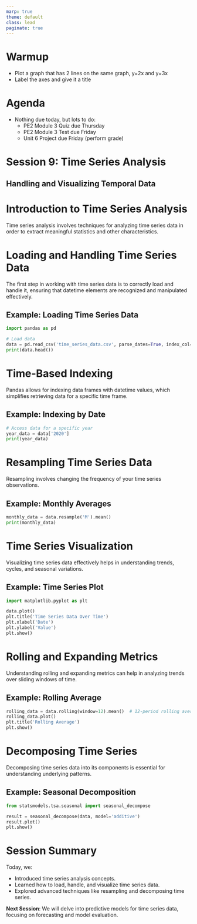 ```yaml
---
marp: true
theme: default
class: lead
paginate: true
---
```


<!-- headingDivider: 1 -->
<!-- backgroundColor: black -->
<!-- class: invert -->

# Warmup

- Plot a graph that has 2 lines on the same graph, y=2x and y=3x
- Label the axes and give it a title

# Agenda

- Nothing due today, but lots to do:
  - PE2 Module 3 Quiz due Thursday
  - PE2 Module 3 Test due Friday
  - Unit 6 Project due Friday (perform grade)

# Session 9: Time Series Analysis

## Handling and Visualizing Temporal Data

# Introduction to Time Series Analysis

Time series analysis involves techniques for analyzing time series data in order to extract meaningful statistics and other characteristics.

# Loading and Handling Time Series Data

The first step in working with time series data is to correctly load and handle it, ensuring that datetime elements are recognized and manipulated effectively.

## Example: Loading Time Series Data

```python
import pandas as pd

# Load data
data = pd.read_csv('time_series_data.csv', parse_dates=True, index_col='Date')
print(data.head())
```

# Time-Based Indexing

Pandas allows for indexing data frames with datetime values, which simplifies retrieving data for a specific time frame.

## Example: Indexing by Date

```python
# Access data for a specific year
year_data = data['2020']
print(year_data)
```

# Resampling Time Series Data

Resampling involves changing the frequency of your time series observations.

## Example: Monthly Averages

```python
monthly_data = data.resample('M').mean()
print(monthly_data)
```

# Time Series Visualization

Visualizing time series data effectively helps in understanding trends, cycles, and seasonal variations.

## Example: Time Series Plot

```python
import matplotlib.pyplot as plt

data.plot()
plt.title('Time Series Data Over Time')
plt.xlabel('Date')
plt.ylabel('Value')
plt.show()
```

# Rolling and Expanding Metrics

Understanding rolling and expanding metrics can help in analyzing trends over sliding windows of time.

## Example: Rolling Average

```python
rolling_data = data.rolling(window=12).mean()  # 12-period rolling average
rolling_data.plot()
plt.title('Rolling Average')
plt.show()
```

# Decomposing Time Series

Decomposing time series data into its components is essential for understanding underlying patterns.

## Example: Seasonal Decomposition

```python
from statsmodels.tsa.seasonal import seasonal_decompose

result = seasonal_decompose(data, model='additive')
result.plot()
plt.show()
```

# Session Summary

Today, we:

- Introduced time series analysis concepts.
- Learned how to load, handle, and visualize time series data.
- Explored advanced techniques like resampling and decomposing time series.

**Next Session**: We will delve into predictive models for time series data, focusing on forecasting and model evaluation.
